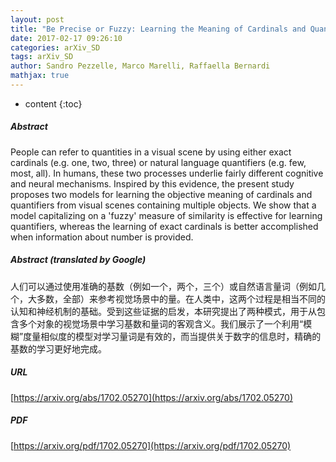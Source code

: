 ```yaml
---
layout: post
title: "Be Precise or Fuzzy: Learning the Meaning of Cardinals and Quantifiers from Vision"
date: 2017-02-17 09:26:10
categories: arXiv_SD
tags: arXiv_SD
author: Sandro Pezzelle, Marco Marelli, Raffaella Bernardi
mathjax: true
---
```


* content
{:toc}

##### Abstract
People can refer to quantities in a visual scene by using either exact cardinals (e.g. one, two, three) or natural language quantifiers (e.g. few, most, all). In humans, these two processes underlie fairly different cognitive and neural mechanisms. Inspired by this evidence, the present study proposes two models for learning the objective meaning of cardinals and quantifiers from visual scenes containing multiple objects. We show that a model capitalizing on a 'fuzzy' measure of similarity is effective for learning quantifiers, whereas the learning of exact cardinals is better accomplished when information about number is provided.

##### Abstract (translated by Google)
人们可以通过使用准确的基数（例如一个，两个，三个）或自然语言量词（例如几个，大多数，全部）来参考视觉场景中的量。在人类中，这两个过程是相当不同的认知和神经机制的基础。受到这些证据的启发，本研究提出了两种模式，用于从包含多个对象的视觉场景中学习基数和量词的客观含义。我们展示了一个利用“模糊”度量相似度的模型对学习量词是有效的，而当提供关于数字的信息时，精确的基数的学习更好地完成。

##### URL
[https://arxiv.org/abs/1702.05270](https://arxiv.org/abs/1702.05270)

##### PDF
[https://arxiv.org/pdf/1702.05270](https://arxiv.org/pdf/1702.05270)

